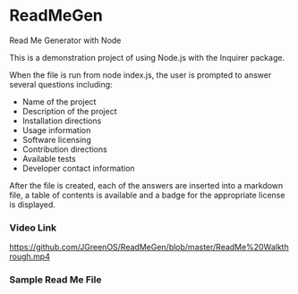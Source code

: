 # ReadMeGen
Read Me Generator with Node

This is a demonstration project of using Node.js with the Inquirer package.  

When the file is run from node index.js, the user is prompted to answer several questions including:
* Name of the project
* Description of the project
* Installation directions
* Usage information
* Software licensing
* Contribution directions
* Available tests
* Developer contact information

After the file is created, each of the answers are inserted into a markdown file, a table of contents is available and a badge for the appropriate license is displayed.

### Video Link

https://github.com/JGreenOS/ReadMeGen/blob/master/ReadMe%20Walkthrough.mp4

### Sample Read Me File




